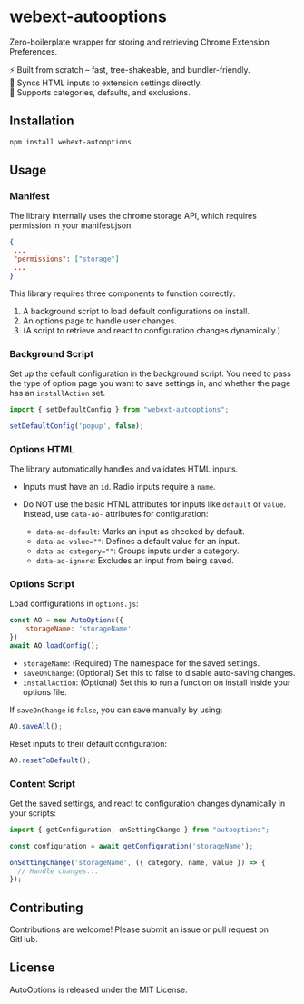 # webext-autooptions

Zero-boilerplate wrapper for storing and retrieving Chrome Extension Preferences.

⚡ Built from scratch – fast, tree-shakeable, and bundler-friendly.\
🔌 Syncs HTML inputs to extension settings directly.\
🧠 Supports categories, defaults, and exclusions.

## Installation

```bash
npm install webext-autooptions
```

## Usage

### Manifest
The library internally uses the chrome storage API, which requires permission in your manifest.json.

```json
{
 ...
 "permissions": ["storage"]
 ...
}
```

This library requires three components to function correctly:
1. A background script to load default configurations on install.
2. An options page to handle user changes.
3. (A script to retrieve and react to configuration changes dynamically.)

### Background Script

Set up the default configuration in the background script. You need to pass the type of option page you want to save settings in, and whether the page has an `installAction` set.

```javascript
import { setDefaultConfig } from "webext-autooptions";

setDefaultConfig('popup', false);
```

### Options HTML

The library automatically handles and validates HTML inputs.

- Inputs must have an `id`. Radio inputs require a `name`.
- Do NOT use the basic HTML attributes for inputs like `default` or `value`. Instead, use `data-ao-` attributes for configuration:
  
  - `data-ao-default`: Marks an input as checked by default.
  - `data-ao-value=""`: Defines a default value for an input.
  - `data-ao-category=""`: Groups inputs under a category.
  - `data-ao-ignore`: Excludes an input from being saved.

### Options Script

Load configurations in `options.js`:

```javascript
const AO = new AutoOptions({
    storageName: 'storageName'
})
await AO.loadConfig();
```

- `storageName`: (Required) The namespace for the saved settings.
- `saveOnChange`: (Optional) Set this to false to disable auto-saving changes. 
- `installAction`: (Optional) Set this to run a function on install inside your options file.

If `saveOnChange` is `false`, you can save manually by using:

```javascript
AO.saveAll();
```

Reset inputs to their default configuration:

```javascript
AO.resetToDefault();
```

### Content Script

Get the saved settings, and react to configuration changes dynamically in your scripts:

```javascript
import { getConfiguration, onSettingChange } from "autooptions";

const configuration = await getConfiguration('storageName');

onSettingChange('storageName', ({ category, name, value }) => {
  // Handle changes...
});
```

## Contributing

Contributions are welcome! Please submit an issue or pull request on GitHub.

## License

AutoOptions is released under the MIT License.